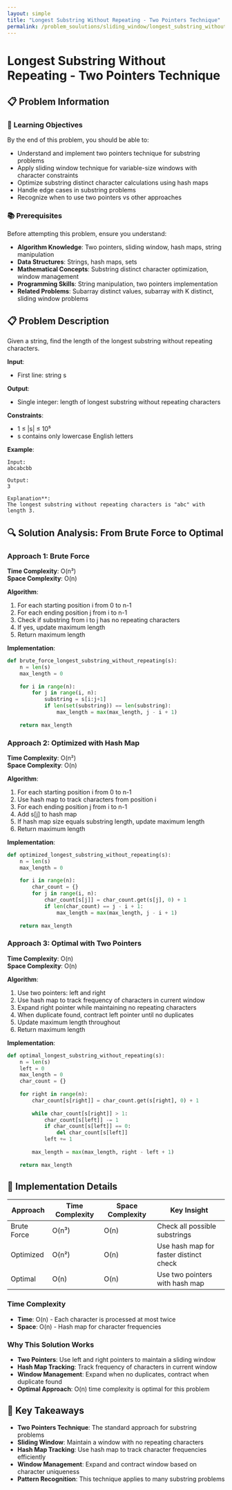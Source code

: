 ```yaml
---
layout: simple
title: "Longest Substring Without Repeating - Two Pointers Technique"
permalink: /problem_soulutions/sliding_window/longest_substring_without_repeating_analysis
---
```


# Longest Substring Without Repeating - Two Pointers Technique

## 📋 Problem Information

### 🎯 **Learning Objectives**
By the end of this problem, you should be able to:
- Understand and implement two pointers technique for substring problems
- Apply sliding window technique for variable-size windows with character constraints
- Optimize substring distinct character calculations using hash maps
- Handle edge cases in substring problems
- Recognize when to use two pointers vs other approaches

### 📚 **Prerequisites**
Before attempting this problem, ensure you understand:
- **Algorithm Knowledge**: Two pointers, sliding window, hash maps, string manipulation
- **Data Structures**: Strings, hash maps, sets
- **Mathematical Concepts**: Substring distinct character optimization, window management
- **Programming Skills**: String manipulation, two pointers implementation
- **Related Problems**: Subarray distinct values, subarray with K distinct, sliding window problems

## 📋 Problem Description

Given a string, find the length of the longest substring without repeating characters.

**Input**: 
- First line: string s

**Output**: 
- Single integer: length of longest substring without repeating characters

**Constraints**:
- 1 ≤ |s| ≤ 10⁵
- s contains only lowercase English letters

**Example**:
```
Input:
abcabcbb

Output:
3

Explanation**: 
The longest substring without repeating characters is "abc" with length 3.
```

## 🔍 Solution Analysis: From Brute Force to Optimal

### Approach 1: Brute Force
**Time Complexity**: O(n³)  
**Space Complexity**: O(n)

**Algorithm**:
1. For each starting position i from 0 to n-1
2. For each ending position j from i to n-1
3. Check if substring from i to j has no repeating characters
4. If yes, update maximum length
5. Return maximum length

**Implementation**:
```python
def brute_force_longest_substring_without_repeating(s):
    n = len(s)
    max_length = 0
    
    for i in range(n):
        for j in range(i, n):
            substring = s[i:j+1]
            if len(set(substring)) == len(substring):
                max_length = max(max_length, j - i + 1)
    
    return max_length
```

### Approach 2: Optimized with Hash Map
**Time Complexity**: O(n²)  
**Space Complexity**: O(n)

**Algorithm**:
1. For each starting position i from 0 to n-1
2. Use hash map to track characters from position i
3. For each ending position j from i to n-1
4. Add s[j] to hash map
5. If hash map size equals substring length, update maximum length
6. Return maximum length

**Implementation**:
```python
def optimized_longest_substring_without_repeating(s):
    n = len(s)
    max_length = 0
    
    for i in range(n):
        char_count = {}
        for j in range(i, n):
            char_count[s[j]] = char_count.get(s[j], 0) + 1
            if len(char_count) == j - i + 1:
                max_length = max(max_length, j - i + 1)
    
    return max_length
```

### Approach 3: Optimal with Two Pointers
**Time Complexity**: O(n)  
**Space Complexity**: O(n)

**Algorithm**:
1. Use two pointers: left and right
2. Use hash map to track frequency of characters in current window
3. Expand right pointer while maintaining no repeating characters
4. When duplicate found, contract left pointer until no duplicates
5. Update maximum length throughout
6. Return maximum length

**Implementation**:
```python
def optimal_longest_substring_without_repeating(s):
    n = len(s)
    left = 0
    max_length = 0
    char_count = {}
    
    for right in range(n):
        char_count[s[right]] = char_count.get(s[right], 0) + 1
        
        while char_count[s[right]] > 1:
            char_count[s[left]] -= 1
            if char_count[s[left]] == 0:
                del char_count[s[left]]
            left += 1
        
        max_length = max(max_length, right - left + 1)
    
    return max_length
```

## 🔧 Implementation Details

| Approach | Time Complexity | Space Complexity | Key Insight |
|----------|----------------|------------------|-------------|
| Brute Force | O(n³) | O(n) | Check all possible substrings |
| Optimized | O(n²) | O(n) | Use hash map for faster distinct check |
| Optimal | O(n) | O(n) | Use two pointers with hash map |

### Time Complexity
- **Time**: O(n) - Each character is processed at most twice
- **Space**: O(n) - Hash map for character frequencies

### Why This Solution Works
- **Two Pointers**: Use left and right pointers to maintain a sliding window
- **Hash Map Tracking**: Track frequency of characters in current window
- **Window Management**: Expand when no duplicates, contract when duplicate found
- **Optimal Approach**: O(n) time complexity is optimal for this problem

## 🚀 Key Takeaways

- **Two Pointers Technique**: The standard approach for substring problems
- **Sliding Window**: Maintain a window with no repeating characters
- **Hash Map Tracking**: Use hash map to track character frequencies efficiently
- **Window Management**: Expand and contract window based on character uniqueness
- **Pattern Recognition**: This technique applies to many substring problems